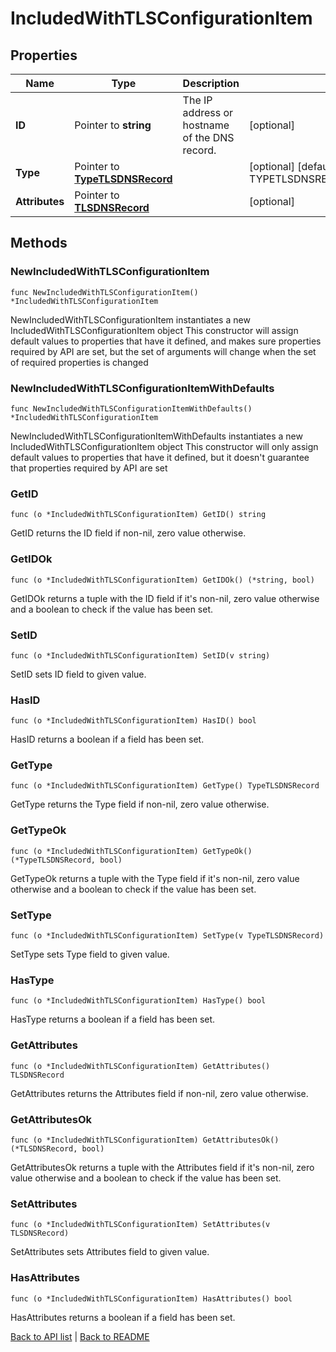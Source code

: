 # IncludedWithTLSConfigurationItem

## Properties

Name | Type | Description | Notes
------------ | ------------- | ------------- | -------------
**ID** | Pointer to **string** | The IP address or hostname of the DNS record. | [optional] 
**Type** | Pointer to [**TypeTLSDNSRecord**](TypeTLSDNSRecord.md) |  | [optional] [default to TYPETLSDNSRECORD_DNS_RECORD]
**Attributes** | Pointer to [**TLSDNSRecord**](TlsDNSRecord.md) |  | [optional] 

## Methods

### NewIncludedWithTLSConfigurationItem

`func NewIncludedWithTLSConfigurationItem() *IncludedWithTLSConfigurationItem`

NewIncludedWithTLSConfigurationItem instantiates a new IncludedWithTLSConfigurationItem object
This constructor will assign default values to properties that have it defined,
and makes sure properties required by API are set, but the set of arguments
will change when the set of required properties is changed

### NewIncludedWithTLSConfigurationItemWithDefaults

`func NewIncludedWithTLSConfigurationItemWithDefaults() *IncludedWithTLSConfigurationItem`

NewIncludedWithTLSConfigurationItemWithDefaults instantiates a new IncludedWithTLSConfigurationItem object
This constructor will only assign default values to properties that have it defined,
but it doesn't guarantee that properties required by API are set

### GetID

`func (o *IncludedWithTLSConfigurationItem) GetID() string`

GetID returns the ID field if non-nil, zero value otherwise.

### GetIDOk

`func (o *IncludedWithTLSConfigurationItem) GetIDOk() (*string, bool)`

GetIDOk returns a tuple with the ID field if it's non-nil, zero value otherwise
and a boolean to check if the value has been set.

### SetID

`func (o *IncludedWithTLSConfigurationItem) SetID(v string)`

SetID sets ID field to given value.

### HasID

`func (o *IncludedWithTLSConfigurationItem) HasID() bool`

HasID returns a boolean if a field has been set.

### GetType

`func (o *IncludedWithTLSConfigurationItem) GetType() TypeTLSDNSRecord`

GetType returns the Type field if non-nil, zero value otherwise.

### GetTypeOk

`func (o *IncludedWithTLSConfigurationItem) GetTypeOk() (*TypeTLSDNSRecord, bool)`

GetTypeOk returns a tuple with the Type field if it's non-nil, zero value otherwise
and a boolean to check if the value has been set.

### SetType

`func (o *IncludedWithTLSConfigurationItem) SetType(v TypeTLSDNSRecord)`

SetType sets Type field to given value.

### HasType

`func (o *IncludedWithTLSConfigurationItem) HasType() bool`

HasType returns a boolean if a field has been set.

### GetAttributes

`func (o *IncludedWithTLSConfigurationItem) GetAttributes() TLSDNSRecord`

GetAttributes returns the Attributes field if non-nil, zero value otherwise.

### GetAttributesOk

`func (o *IncludedWithTLSConfigurationItem) GetAttributesOk() (*TLSDNSRecord, bool)`

GetAttributesOk returns a tuple with the Attributes field if it's non-nil, zero value otherwise
and a boolean to check if the value has been set.

### SetAttributes

`func (o *IncludedWithTLSConfigurationItem) SetAttributes(v TLSDNSRecord)`

SetAttributes sets Attributes field to given value.

### HasAttributes

`func (o *IncludedWithTLSConfigurationItem) HasAttributes() bool`

HasAttributes returns a boolean if a field has been set.


[Back to API list](../README.md#documentation-for-api-endpoints) | [Back to README](../README.md)
